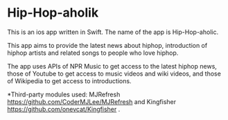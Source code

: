 # Hip-Hop-aholik

This is an ios app written in Swift. The name of the app is Hip-Hop-aholic. 

This app aims to provide the latest news about hiphop, introduction of hiphop artists and related songs to people who love hiphop. 

The app uses APIs of NPR Music to get access to the latest hiphop news, those of Youtube to get access to music videos and wiki videos, and those of Wikipedia to get access to introductions.  

*Third-party modules used: 
MJRefresh 
https://github.com/CoderMJLee/MJRefresh
and Kingfisher
https://github.com/onevcat/Kingfisher
.
